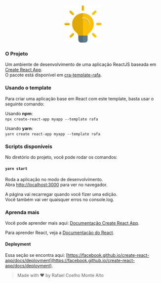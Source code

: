 <p align="center">
    <img alt="Rafa" title="Rafa" width="120px" src="./template/src/lamp.png" />
</p>

### O Projeto

Um ambiente de desenvolvimento de uma aplicação ReactJS baseada em [Create React App](https://github.com/facebook/create-react-app).\
O pacote está disponível em [cra-template-rafa](https://www.npmjs.com/package/cra-template-rafa).

### Usando o template

Para criar uma aplicação base em React com este template, basta usar o seguinte comando:

Usando **npm**:<br />
```npx create-react-app myapp --template rafa```

Usando **yarn**:<br />
```yarn create react-app myapp --template rafa```

### Scripts disponíveis

No diretório do projeto, você pode rodar os comandos:

#### `yarn start`

Roda a aplicação no modo de desenvolvimento.\
Abra [http://localhost:3000](http://localhost:3000) para ver no navegador.

A página vai recarregar quando você fizer uma edição.\
Você também vai ver quaisquer erros no console.log.

### Aprenda mais

Você pode aprender mais aqui: [Documentação Create React App](https://facebook.github.io/create-react-app/docs/getting-started).

Para aprender React, veja a [Documentação do React](https://reactjs.org/).

#### Deployment

Essa seção se encontra aqui: [https://facebook.github.io/create-react-app/docs/deployment](https://facebook.github.io/create-react-app/docs/deployment).

> Made with ❤ by Rafael Coelho Monte Alto
